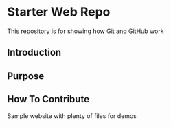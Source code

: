 # Starter Web Repo

This repository is for showing how Git and GitHub work
## Introduction
## Purpose
## How To Contribute
Sample website with plenty of files for demos